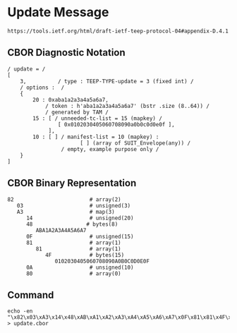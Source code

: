 <!--
 Copyright (c) 2020 SECOM CO., LTD. All Rights reserved.

 SPDX-License-Identifier: BSD-2-Clause
-->

# Update Message
    https://tools.ietf.org/html/draft-ietf-teep-protocol-04#appendix-D.4.1

## CBOR Diagnostic Notation
    / update = /
    [
        3,          / type : TEEP-TYPE-update = 3 (fixed int) /
        / options :  /
        {
            20 : 0xaba1a2a3a4a5a6a7,
                / token : h'aba1a2a3a4a5a6a7' (bstr .size (8..64)) /
                / generated by TAM /
            15 : [ / unneeded-tc-list = 15 (mapkey) /
                    [ 0x0102030405060708090a0b0c0d0e0f ],
                 ],
            10 : [ ] / manifest-list = 10 (mapkey) :
                           [ ] (array of SUIT_Envelope(any)) /
                     / empty, example purpose only /
        }
    ]


## CBOR Binary Representation
    82                        # array(2)
       03                     # unsigned(3)
       A3                     # map(3)
          14                  # unsigned(20)
          48                 # bytes(8)
             ABA1A2A3A4A5A6A7
          0F                  # unsigned(15)
          81                  # array(1)
             81               # array(1)
                4F            # bytes(15)
                   0102030405060708090A0B0C0D0E0F
          0A                  # unsigned(10)
          80                  # array(0)

## Command
    echo -en "\x82\x03\xA3\x14\x48\xAB\xA1\xA2\xA3\xA4\xA5\xA6\xA7\x0F\x81\x81\x4F\x01\x02\x03\x04\x05\x06\x07\x08\x09\x0A\x0B\x0C\x0D\x0E\x0F\x0A\x80" > update.cbor
